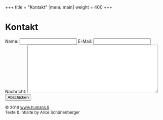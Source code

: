 +++
title = "Kontakt"
[menu.main]
weight = 400
+++

<h1>Kontakt</h1>
<form action="//formspree.io/info@humans.li" method="POST">
	<label for="name">Name:</label>
    <input type="text" name="name">
	<label for="email">E-Mail:</label>
    <input type="email" name="_replyto">
	<label for="content">Nachricht:</label>
	<textarea name="content" rows="10" cols="50"></textarea>
    <input type="submit" value="Abschicken">
	<input type="hidden" name="_next" value="http://therefugees.ch/message-sent" />
</form>

<FONT SIZE="2">© 2016 www.humans.li <br/>
Texte & Inhalte by Alice Schönenberger
<br/>
